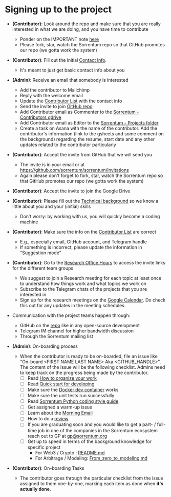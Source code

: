 # Signing up to the project

- **(Contributor)**: Look around the repo and make sure that you are really interested in what we
  are doing, and you have time to contribute

  - Ponder on the IMPORTANT note [here](/README.md#Important)
  - Please fork, star, watch the Sorrentum repo so that GitHub promotes our repo
    (we gotta work the system)

- **(Contributor)**: Fill out the initial
  [Contact Info](https://docs.google.com/forms/d/e/1FAIpQLSf6IogJch1YUMSc_GfRcMIltGEEZ1xTotbRVkwZzWT7eBz_jA/viewform?usp=sf_link).
  - It's meant to just get basic contact info about you

- **(Admin)**: Receive an email that somebody is interested
  - Add the contributor to Mailchimp
  - Reply with the welcome email
  - Update the
    [Contributor List](https://docs.google.com/spreadsheets/d/1eRZJaj5-1g6W7w_Ay4UhJEdtAvrTTM1V94cKj6_Vwoc/edit#gid=1253964093)
    with the contact info
  - Send the invite to join
    [GitHub repo](https://github.com/sorrentum/sorrentum/settings/access?guidance_task=)
  - Add Contributor email as Commenter to the
    [Sorrentum - Contributors gdrive](https://drive.google.com/drive/u/0/folders/1LXwKpmaFWJI-887IoA50sVC8-dw_1L8I)
  - Add Contributor email as Editor to the
    [Sorrentum - Projects folder](https://drive.google.com/drive/u/0/folders/1eKj6u_cbQM0ZLZ4wRJ6xPM1oqIKwusUo)
  - Create a task on Asana with the name of the contributor. Add the contributor's information (link to the gsheets and some comment on the background) regarding the resume, start date and any other updates related to the contributor particularly

- **(Contributor)**: Accept the invite from GitHub that we will send you

  - The invite is in your email or at
    https://github.com/sorrentum/sorrentum/invitations
  - Again please don't forget to fork, star, watch the Sorrentum repo so that
    GitHub promotes our repo (we gotta work the system)

- **(Contributor)**: Accept the invite to join the Google Drive

- **(Contributor)**: Please fill out the
  [Technical background](https://docs.google.com/forms/d/e/1FAIpQLScRDe4gdPi6hYElea6g5Eg_xGfVorn667lEaDIhA4kuWCCC_g/viewform?usp=sf_link)
  so we know a little about you and your (initial) skills

  - Don’t worry: by working with us, you will quickly become a coding machine

- **(Contributor)**: Make sure the info on the
  [Contributor List](https://docs.google.com/spreadsheets/d/1eRZJaj5-1g6W7w_Ay4UhJEdtAvrTTM1V94cKj6_Vwoc/edit#gid=1253964093)
  are correct

  - E.g., especially email, GitHub account, and Telegram handle
  - If something is incorrect, please update the information in "Suggestion
    mode"

- **(Contributor)**: Go to the
  [Research Office Hours](https://docs.google.com/document/d/1bR5Xe_pSOqa2wReySsHrHPVz9zatx-QWDzvfsADDW3I/edit)
  to access the invite links for the different team groups

  - We suggest to join a Research meeting for each topic at least once to
    understand how things work and what topics we work on
  - Subscribe to the Telegram chats of the projects that you are interested in
  - Sign up for the research meetings on the [Google Calendar](https://calendar.google.com/calendar/embed?src=info%40sorrentum.org&ctz=America%2FNew_York). Do check this out for any updates in the meeting schedules.


- Communication with the project teams happen through:

  - GitHub on the [repo](https://github.com/sorrentum/sorrentum) like in any
    open-source development
  - Telegram IM channel for higher bandwidth discussion
  - Through the Sorrentum mailing list

- **(Admin)**: On-boarding process

  - When the contributor is ready to be on-boarded, file an issue like "On-board \<FIRST NAME LAST NAME\> Aka <GITHUB_HANDLE>". The content of the issue will be the following checklist. Admins need to keep track on the progress being made by the contributor.
    - [ ] Read [How to organize your work](https://github.com/sorrentum/sorrentum/blob/master/docs/How_to_organize_your_work.md)
    - [ ] Read [Quick start for developing](https://github.com/sorrentum/sorrentum/blob/master/docs/Quick_start_for_developing.md)
    - [ ] Make sure the [Docker dev container](https://github.com/sorrentum/sorrentum/blob/master/docs/Quick_start_for_developing.md#sorrentum-dev-docker-container-aka-dev-container-cmamp-container) works
    - [ ] Make sure the unit tests run successfully
    - [ ] Read [Sorrentum Python coding style guide](https://github.com/sorrentum/sorrentum/blob/master/docs/Coding_Style_Guide.md)
    - [ ] Get assigned a warm-up issue
    - [ ] Learn about the [Morning Email](https://github.com/sorrentum/sorrentum/blob/master/documentation/general/general.md#morning-email)
    - [ ] How to do a [review](https://github.com/sorrentum/sorrentum/blob/master/docs/First_review_process.md)
    - [ ] If you are graduating soon and you would like to get a part- / full-time job in one of the companies in the Sorrentum ecosystem reach out to GP at gp@sorrentum.org
    - [ ] Get up to speed in terms of the background knowledge for specific project
      - For Web3 / Crypto : [README.md](https://github.com/sorrentum/sorrentum/blob/master/defi/README.md)
      - For Arbitrage / Modeling: [From_zero_to_modeling.md](https://github.com/sorrentum/sorrentum/blob/master/docs/From_zero_to_modeling.md)

- **(Contributor)**: On-boarding Tasks

  - The contributor goes through the particular checklist from the issue assigned to them one-by-one, marking each item as done when **it's actually done**.


